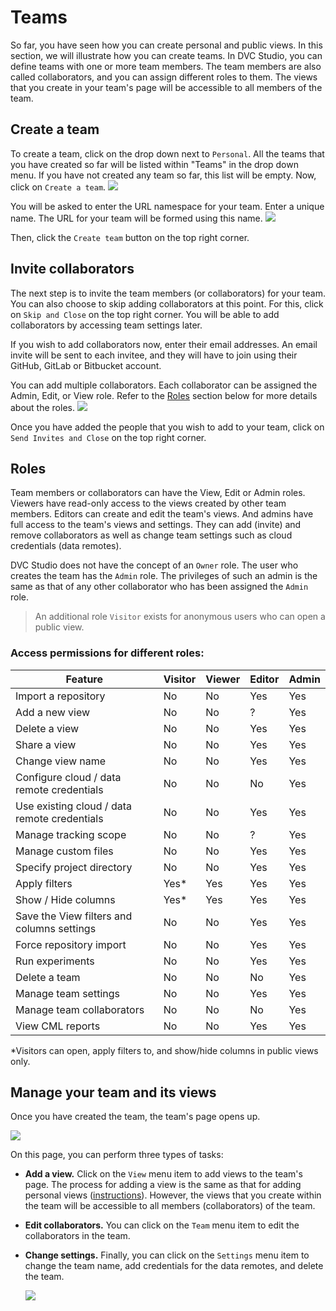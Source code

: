 # Teams

So far, you have seen how you can create personal and public views. In this
section, we will illustrate how you can create teams. In DVC Studio, you can
define teams with one or more team members. The team members are also called
collaborators, and you can assign different roles to them. The views that you
create in your team's page will be accessible to all members of the team.

## Create a team

To create a team, click on the drop down next to `Personal`. All the teams that
you have created so far will be listed within "Teams" in the drop down menu. If
you have not created any team so far, this list will be empty. Now, click on
`Create a team`. ![](https://static.iterative.ai/img/studio/team_create_v2.png)

You will be asked to enter the URL namespace for your team. Enter a unique name.
The URL for your team will be formed using this name.
![](https://static.iterative.ai/img/studio/team_enter_name_v2.png)

Then, click the `Create team` button on the top right corner.

## Invite collaborators

The next step is to invite the team members (or collaborators) for your team.
You can also choose to skip adding collaborators at this point. For this, click
on `Skip and Close` on the top right corner. You will be able to add
collaborators by accessing team settings later.

If you wish to add collaborators now, enter their email addresses. An email
invite will be sent to each invitee, and they will have to join using their
GitHub, GitLab or Bitbucket account.

You can add multiple collaborators. Each collaborator can be assigned the Admin,
Edit, or View role. Refer to the [Roles](#roles) section below for more details
about the roles. ![](https://static.iterative.ai/img/studio/team_roles_v2.png)

Once you have added the people that you wish to add to your team, click on
`Send Invites and Close` on the top right corner.

## Roles

Team members or collaborators can have the View, Edit or Admin roles. Viewers
have read-only access to the views created by other team members. Editors can
create and edit the team's views. And admins have full access to the team's
views and settings. They can add (invite) and remove collaborators as well as
change team settings such as cloud credentials (data remotes).

DVC Studio does not have the concept of an `Owner` role. The user who creates
the team has the `Admin` role. The privileges of such an admin is the same as
that of any other collaborator who has been assigned the `Admin` role.

> An additional role `Visitor` exists for anonymous users who can open a public
> view.

### Access permissions for different roles:

| Feature                                      | Visitor | Viewer | Editor | Admin |
| -------------------------------------------- | ------- | ------ | ------ | ----- |
| Import a repository                          | No      | No     | Yes    | Yes   |
| Add a new view                               | No      | No     | ?      | Yes   |
| Delete a view                                | No      | No     | Yes    | Yes   |
| Share a view                                 | No      | No     | Yes    | Yes   |
| Change view name                             | No      | No     | Yes    | Yes   |
| Configure cloud / data remote credentials    | No      | No     | No     | Yes   |
| Use existing cloud / data remote credentials | No      | No     | Yes    | Yes   |
| Manage tracking scope                        | No      | No     | ?      | Yes   |
| Manage custom files                          | No      | No     | Yes    | Yes   |
| Specify project directory                    | No      | No     | Yes    | Yes   |
| Apply filters                                | Yes\*   | Yes    | Yes    | Yes   |
| Show / Hide columns                          | Yes\*   | Yes    | Yes    | Yes   |
| Save the View filters and columns settings   | No      | No     | Yes    | Yes   |
| Force repository import                      | No      | No     | Yes    | Yes   |
| Run experiments                              | No      | No     | Yes    | Yes   |
| Delete a team                                | No      | No     | No     | Yes   |
| Manage team settings                         | No      | No     | Yes    | Yes   |
| Manage team collaborators                    | No      | No     | No     | Yes   |
| View CML reports                             | No      | No     | Yes    | Yes   |

\*Visitors can open, apply filters to, and show/hide columns in public views
only.

## Manage your team and its views

Once you have created the team, the team's page opens up.

![](https://static.iterative.ai/img/studio/team_page_v2.png)

On this page, you can perform three types of tasks:

- **Add a view.** Click on the `View` menu item to add views to the team's page.
  The process for adding a view is the same as that for adding personal views
  ([instructions](/doc/studio/create-view)). However, the views that you create
  within the team will be accessible to all members (collaborators) of the team.

- **Edit collaborators.** You can click on the `Team` menu item to edit the
  collaborators in the team.

- **Change settings.** Finally, you can click on the `Settings` menu item to
  change the team name, add credentials for the data remotes, and delete the
  team.

  ![](https://static.iterative.ai/img/studio/team_settings_v2.png)
